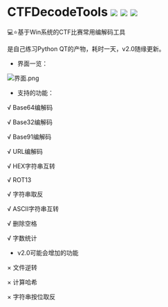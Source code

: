# CTFDecodeTools  ![](https://img.shields.io/badge/%E4%BD%9C%E8%80%85-ShawR00t-brightgreen) ![](https://img.shields.io/badge/version-1.0-red) ![](https://img.shields.io/badge/language-Python-blue)
💻⭐基于Win系统的CTF比赛常用编解码工具

是自己练习Python QT的产物，耗时一天，v2.0随缘更新。

 - 界面一览：

![界面.png](https://img30.360buyimg.com/pop/jfs/t1/136610/25/22486/48509/620c5e42E9ee6af37/143ce28d327f7b43.png)

 - 支持的功能：

 √ Base64编解码
 
 √ Base32编解码
 
 √ Base91编解码
 
 √ URL编解码
 
 √ HEX字符串互转
 
 √ ROT13
 
 √ 字符串取反
 
 √ ASCII字符串互转
 
 √ 删除空格
 
 √ 字数统计
 
 - v2.0可能会增加的功能
 
 × 文件逆转
 
 × 计算哈希
 
 × 字符串按位取反

